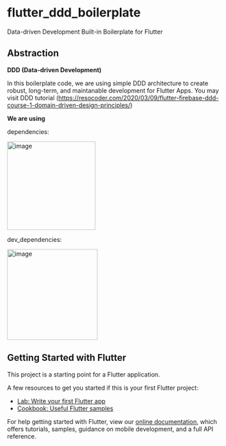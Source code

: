 # flutter_ddd_boilerplate

Data-driven Development Built-in Boilerplate for Flutter

## Abstraction

**DDD (Data-driven Development)**

In this boilerplate code, we are using simple DDD architecture to create robust, long-term, and maintanable development for Flutter Apps.
You may visit DDD tutorial (https://resocoder.com/2020/03/09/flutter-firebase-ddd-course-1-domain-driven-design-principles/)


**We are using**

dependencies:

<img width="206" alt="image" src="https://user-images.githubusercontent.com/40289741/162628986-c968bcca-93b4-4b08-8aa9-9d73ae960e13.png">

dev_dependencies:

<img width="211" alt="image" src="https://user-images.githubusercontent.com/40289741/162628993-77595487-8693-43b5-a50a-f42fc1d0e28d.png">


## Getting Started with Flutter

This project is a starting point for a Flutter application.

A few resources to get you started if this is your first Flutter project:

- [Lab: Write your first Flutter app](https://flutter.dev/docs/get-started/codelab)
- [Cookbook: Useful Flutter samples](https://flutter.dev/docs/cookbook)

For help getting started with Flutter, view our
[online documentation](https://flutter.dev/docs), which offers tutorials,
samples, guidance on mobile development, and a full API reference.
